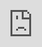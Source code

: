 ```yaml
---
layout: HackTheBox
title:  "HackTheBox - ServMon"
date:   2020-07-26 12:00:00 +0530
categories: Walkthrough HackTheBox
---
```

<p style="font-family:arial;">HackTheBox ServMon<br><br>
</p>
<iframe src="https://drive.google.com/file/d/1-hXZZ0Piqw1jSJ9caFMzbwlOoLwABWDO/preview" style="position:fixed; top:0px; left:0px; bottom:0px; right:0px; width:100%; height:100%; border:none; margin:0; padding:0; overflow:hidden; z-index:999999;"></iframe>
